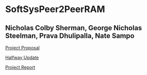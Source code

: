 # SoftSysPeer2PeerRAM
## Nicholas Colby Sherman, George Nicholas Steelman, Prava Dhulipalla, Nate Sampo


[Project Proposal](https://github.com/NickShermeister/SoftSysPeer2PeerRAM/blob/master/reports/proposal.md)

[Halfway Update](https://github.com/NickShermeister/SoftSysPeer2PeerRAM/blob/master/reports/update.md)

[Project Report](https://github.com/NickShermeister/SoftSysPeer2PeerRAM/blob/master/reports/report.md)
